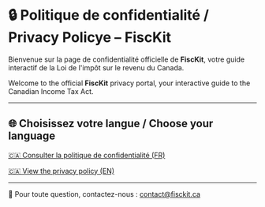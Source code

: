 # 🔒 Politique de confidentialité / Privacy Policye – FiscKit

Bienvenue sur la page de confidentialité officielle de **FiscKit**, votre guide interactif de la Loi de l'impôt sur le revenu du Canada.

Welcome to the official **FiscKit** privacy portal, your interactive guide to the Canadian Income Tax Act.

---

## 🌐 Choisissez votre langue / Choose your language

[🇨🇦 Consulter la politique de confidentialité (FR)](politique-de-confidentialité.md)

[🇨🇦 View the privacy policy (EN)](privacy-policy.md)

---

📧 Pour toute question, contactez-nous : [contact@fisckit.ca](mailto:contact@fisckit.ca)
